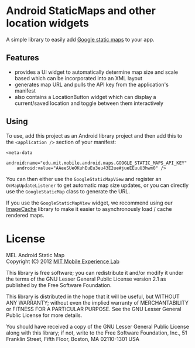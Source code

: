 Android StaticMaps and other location widgets
=============================================

A simple library to easily add [Google static maps][] to your app.

Features
--------

* provides a UI widget to automatically determine map size and scale based which can be incorporated into an XML layout
* generates map URL and pulls the API key from the application's manifest
* also contains a LocationButton widget which can display a current/saved location and toggle between them interactively

Using
-----

To use, add this project as an Android library project and then add this to the
`<application />` section of your manifest:

    <meta-data
        android:name="edu.mit.mobile.android.maps.GOOGLE_STATIC_MAPS_API_KEY"
        android:value="AAeeSUeOKuhEuEu3eu43E2ue#jueEEuuU3hwm0" />

You can then either use the `GoogleStaticMapView` and register an
`OnMapUpdateListener` to get automatic map size updates, or you can directly
use the `GoogleStaticMap` class to generate the URL.

If you use the `GoogleStaticMapView` widget, we recommend using our
[ImageCache][] library to make it easier to asynchronously load / cache
rendered maps.

License
=======

MEL Android Static Map  
Copyright (C) 2012 [MIT Mobile Experience Lab][mel]

This library is free software; you can redistribute it and/or
modify it under the terms of the GNU Lesser General Public
License version 2.1 as published by the Free Software Foundation.

This library is distributed in the hope that it will be useful,
but WITHOUT ANY WARRANTY; without even the implied warranty of
MERCHANTABILITY or FITNESS FOR A PARTICULAR PURPOSE.  See the GNU
Lesser General Public License for more details.

You should have received a copy of the GNU Lesser General Public
License along with this library; if not, write to the Free Software
Foundation, Inc., 51 Franklin Street, Fifth Floor, Boston, MA  02110-1301  USA

[mel]: http://mobile.mit.edu/
[Google static maps]: https://developers.google.com/maps/documentation/staticmaps/index
[ImageCache]: https://github.com/mitmel/Android-Image-Cache/

